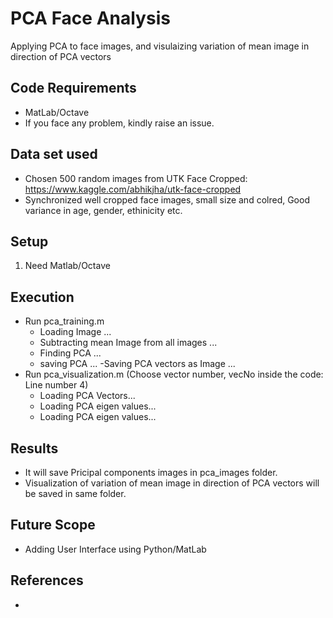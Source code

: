 # PCA Face Analysis

Applying PCA to face images, and visulaizing variation of mean image in direction of PCA vectors

## Code Requirements
- MatLab/Octave
- If you face any problem, kindly raise an issue.

## Data set used
- Chosen 500 random images from UTK Face Cropped: https://www.kaggle.com/abhikjha/utk-face-cropped
- Synchronized well cropped face images, small size and colred, Good variance in age, gender, ethinicity etc.

## Setup

1) Need Matlab/Octave

## Execution

- Run pca_training.m
  - Loading Image ...
  - Subtracting mean Image from all images ...
  - Finding PCA ...
  - saving PCA ...
  -Saving PCA vectors as Image ...
- Run pca_visualization.m (Choose vector number, vecNo inside the code: Line number 4)
  - Loading PCA Vectors...
  - Loading PCA eigen values...
  - Loading PCA eigen values...

## Results

- It will save Pricipal components images in pca_images folder.
- Visualization of variation of mean image in direction of PCA vectors will be saved in same folder.

## Future Scope
- Adding User Interface using Python/MatLab

## References

- 
